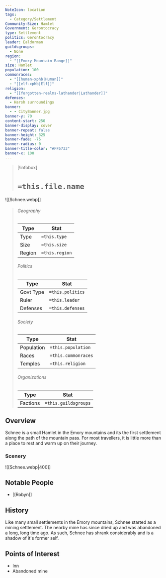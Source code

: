 ```yaml
---
NoteIcon: location
tags:
  - Category/Settlement
Community-Size: Hamlet
Government: Gerontocracy
type: Settlement
politics: Gerontocracy
leader: Ealdorman
guildsgroups:
  - None
region:
  - "[[Emory Mountain Range]]"
size: Hamlet
population: 100
commonraces:
  - "[[human-xphb|Human]]"
  - "[[elf-xphb|Elf]]"
religion:
  - "[[forgotten-realms-lathander|Lathander]]"
defenses:
  - Harsh surroundings
banner:
  - - CityBanner.jpg
banner-y: 70
content-start: 250
banner-display: cover
banner-repeat: false
banner-height: 325
banner-fade: -75
banner-radius: 0
banner-title-color: "#FF5733"
banner-x: 100
---
```




> [!infobox]
> # `=this.file.name`
![[Schnee.webp]]
> ###### Geography
> Type |  Stat |
> ---|---|
> Type | `=this.type` |
> Size | `=this.size` |
> Region | `=this.region` |
> ###### Politics
> Type |  Stat |
> ---|---|
> Govt Type | `=this.politics` |
> Ruler | `=this.leader` |
> Defenses | `=this.defenses` |
> 
> ###### Society
> Type |  Stat |
> ---|---|
> Population | `=this.population` |
> Races | `=this.commonraces` |
> Temples | `=this.religion`  |
> ###### Organizations
> Type |  Stat |
> ---|---|
> Factions| `=this.guildsgroups`|

## Overview

Schnee is a small Hamlet in the Emory mountains and its the first settlement along the path of the mountain pass. For most travellers, it is little more than a place to rest and warm up on their journey.

### Scenery

![[Schnee.webp|400]]

## Notable People
- [[Robyn]]

## History

Like many small settlements in the Emory mountains, Schnee started as a mining settlement. The nearby mine has since dried up and was abandoned a long, long time ago. As such, Schnee has shrank considerably and is a shadow of it's former self. 

## Points of Interest
- Inn
- Abandoned mine